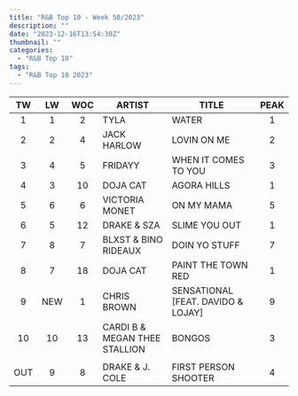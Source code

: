 ```yaml
---
title: "R&B Top 10 - Week 50/2023"
description: ""
date: "2023-12-16T13:54:30Z"
thumbnail: ""
categories:
  - "R&B Top 10"
tags:
  - "R&B Top 10 2023"
---
```

<!--more-->
|TW|LW|WOC|ARTIST|TITLE|PEAK|
|:----:|:----:|:----:|----|----|:----:|
|1|1|2|TYLA|WATER|1|
|2|2|4|JACK HARLOW|LOVIN ON ME|2|
|3|4|5|FRIDAYY|WHEN IT COMES TO YOU|3|
|4|3|10|DOJA CAT|AGORA HILLS|1|
|5|6|6|VICTORIA MONET|ON MY MAMA|5|
|6|5|12|DRAKE & SZA|SLIME YOU OUT|1|
|7|8|7|BLXST & BINO RIDEAUX|DOIN YO STUFF|7|
|8|7|18|DOJA CAT|PAINT THE TOWN RED|1|
|9|NEW|1|CHRIS BROWN|SENSATIONAL [FEAT. DAVIDO & LOJAY]|9|
|10|10|13|CARDI B & MEGAN THEE STALLION|BONGOS|3|
| | | | | | |
|OUT|9|8|DRAKE & J. COLE|FIRST PERSON SHOOTER|4|
